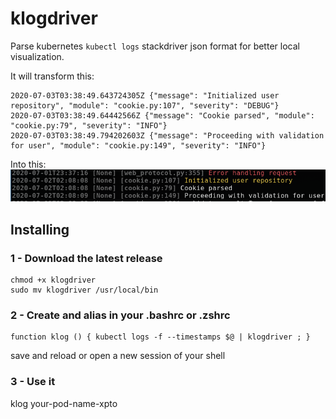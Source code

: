 # klogdriver
Parse kubernetes `kubectl logs` stackdriver json format for better local visualization.

It will transform this:
```
2020-07-03T03:38:49.643724305Z {"message": "Initialized user repository", "module": "cookie.py:107", "severity": "DEBUG"}
2020-07-03T03:38:49.64442566Z {"message": "Cookie parsed", "module": "cookie.py:79", "severity": "INFO"}
2020-07-03T03:38:49.794202603Z {"message": "Proceeding with validation for user", "module": "cookie.py:149", "severity": "INFO"}
```

Into this:
![result screenshot](doc/example_after.png)

## Installing
### 1 - Download the latest release
```
chmod +x klogdriver
sudo mv klogdriver /usr/local/bin

```

### 2 - Create and alias in your .bashrc or .zshrc
```
function klog () { kubectl logs -f --timestamps $@ | klogdriver ; }
```

save and reload or open a new session of your shell

### 3 - Use it
klog your-pod-name-xpto
